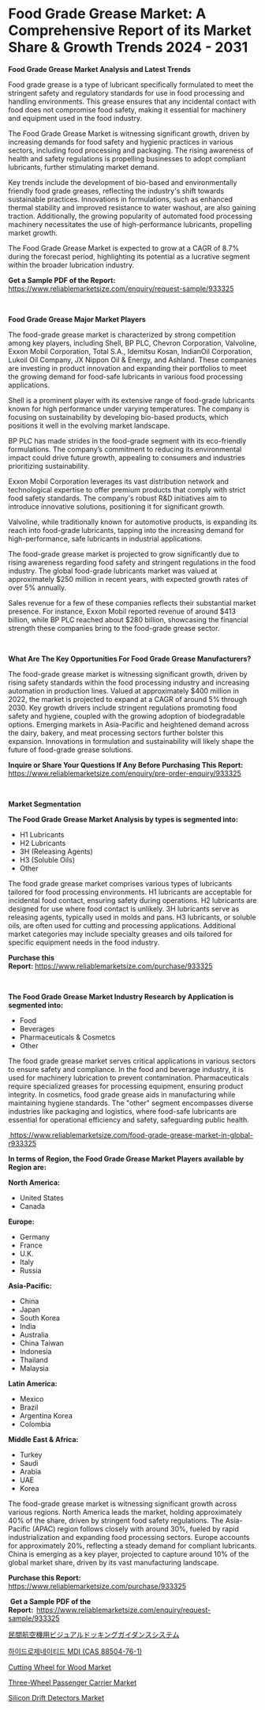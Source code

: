 <p><h1>Food Grade Grease Market: A Comprehensive Report of its Market Share & Growth Trends 2024 - 2031</h1></p><p><strong>Food Grade Grease Market Analysis and Latest Trends</strong></p>
<p><p>Food grade grease is a type of lubricant specifically formulated to meet the stringent safety and regulatory standards for use in food processing and handling environments. This grease ensures that any incidental contact with food does not compromise food safety, making it essential for machinery and equipment used in the food industry. </p><p>The Food Grade Grease Market is witnessing significant growth, driven by increasing demands for food safety and hygienic practices in various sectors, including food processing and packaging. The rising awareness of health and safety regulations is propelling businesses to adopt compliant lubricants, further stimulating market demand. </p><p>Key trends include the development of bio-based and environmentally friendly food grade greases, reflecting the industry's shift towards sustainable practices. Innovations in formulations, such as enhanced thermal stability and improved resistance to water washout, are also gaining traction. Additionally, the growing popularity of automated food processing machinery necessitates the use of high-performance lubricants, propelling market growth. </p><p>The Food Grade Grease Market is expected to grow at a CAGR of 8.7% during the forecast period, highlighting its potential as a lucrative segment within the broader lubrication industry.</p></p>
<p><strong>Get a Sample PDF of the Report:&nbsp;</strong> <a href="https://www.reliablemarketsize.com/enquiry/request-sample/933325">https://www.reliablemarketsize.com/enquiry/request-sample/933325</a></p>
<p>&nbsp;</p>
<p><strong>Food Grade Grease Major Market Players</strong></p>
<p><p>The food-grade grease market is characterized by strong competition among key players, including Shell, BP PLC, Chevron Corporation, Valvoline, Exxon Mobil Corporation, Total S.A., Idemitsu Kosan, IndianOil Corporation, Lukoil Oil Company, JX Nippon Oil & Energy, and Ashland. These companies are investing in product innovation and expanding their portfolios to meet the growing demand for food-safe lubricants in various food processing applications.</p><p>Shell is a prominent player with its extensive range of food-grade lubricants known for high performance under varying temperatures. The company is focusing on sustainability by developing bio-based products, which positions it well in the evolving market landscape. </p><p>BP PLC has made strides in the food-grade segment with its eco-friendly formulations. The company’s commitment to reducing its environmental impact could drive future growth, appealing to consumers and industries prioritizing sustainability.</p><p>Exxon Mobil Corporation leverages its vast distribution network and technological expertise to offer premium products that comply with strict food safety standards. The company's robust R&D initiatives aim to introduce innovative solutions, positioning it for significant growth.</p><p>Valvoline, while traditionally known for automotive products, is expanding its reach into food-grade lubricants, tapping into the increasing demand for high-performance, safe lubricants in industrial applications.</p><p>The food-grade grease market is projected to grow significantly due to rising awareness regarding food safety and stringent regulations in the food industry. The global food-grade lubricants market was valued at approximately $250 million in recent years, with expected growth rates of over 5% annually.</p><p>Sales revenue for a few of these companies reflects their substantial market presence. For instance, Exxon Mobil reported revenue of around $413 billion, while BP PLC reached about $280 billion, showcasing the financial strength these companies bring to the food-grade grease sector.</p></p>
<p>&nbsp;</p>
<p><strong>What Are The Key Opportunities For Food Grade Grease Manufacturers?</strong></p>
<p><p>The food-grade grease market is witnessing significant growth, driven by rising safety standards within the food processing industry and increasing automation in production lines. Valued at approximately $400 million in 2022, the market is projected to expand at a CAGR of around 5% through 2030. Key growth drivers include stringent regulations promoting food safety and hygiene, coupled with the growing adoption of biodegradable options. Emerging markets in Asia-Pacific and heightened demand across the dairy, bakery, and meat processing sectors further bolster this expansion. Innovations in formulation and sustainability will likely shape the future of food-grade grease solutions.</p></p>
<p><strong>Inquire or Share Your Questions If Any Before Purchasing This Report:</strong> <a href="https://www.reliablemarketsize.com/enquiry/pre-order-enquiry/933325">https://www.reliablemarketsize.com/enquiry/pre-order-enquiry/933325</a></p>
<p>&nbsp;</p>
<p><strong>Market Segmentation</strong></p>
<p><strong>The Food Grade Grease Market Analysis by types is segmented into:</strong></p>
<p><ul><li>H1 Lubricants</li><li>H2 Lubricants</li><li>3H (Releasing Agents)</li><li>H3 (Soluble Oils)</li><li>Other</li></ul></p>
<p><p>The food grade grease market comprises various types of lubricants tailored for food processing environments. H1 lubricants are acceptable for incidental food contact, ensuring safety during operations. H2 lubricants are designed for use where food contact is unlikely. 3H lubricants serve as releasing agents, typically used in molds and pans. H3 lubricants, or soluble oils, are often used for cutting and processing applications. Additional market categories may include specialty greases and oils tailored for specific equipment needs in the food industry.</p></p>
<p><strong>Purchase this Report:&nbsp;</strong><a href="https://www.reliablemarketsize.com/purchase/933325">https://www.reliablemarketsize.com/purchase/933325</a></p>
<p>&nbsp;</p>
<p><strong>The Food Grade Grease Market Industry Research by Application is segmented into:</strong></p>
<p><ul><li>Food</li><li>Beverages</li><li>Pharmaceuticals & Cosmetcs</li><li>Other</li></ul></p>
<p><p>The food grade grease market serves critical applications in various sectors to ensure safety and compliance. In the food and beverage industry, it is used for machinery lubrication to prevent contamination. Pharmaceuticals require specialized greases for processing equipment, ensuring product integrity. In cosmetics, food grade grease aids in manufacturing while maintaining hygiene standards. The "other" segment encompasses diverse industries like packaging and logistics, where food-safe lubricants are essential for operational efficiency and safety, safeguarding public health.</p></p>
<p><a href="https://www.reliablemarketsize.com/food-grade-grease-market-in-global-r933325">&nbsp;https://www.reliablemarketsize.com/food-grade-grease-market-in-global-r933325</a></p>
<p><strong>In terms of Region, the Food Grade Grease Market Players available by Region are:</strong></p>
<p>
    <p> <strong> North America: </strong>
        <ul>
            <li>United States</li>
            <li>Canada</li>
        </ul>
        </p> 
    <p> <strong> Europe: </strong>
        <ul>
            <li>Germany</li>
            <li>France</li>
            <li>U.K.</li>
            <li>Italy</li>
            <li>Russia</li>
        </ul>
        </p> 
    <p> <strong> Asia-Pacific: </strong>
        <ul>
            <li>China</li>
            <li>Japan</li>
            <li>South Korea</li>
            <li>India</li>
            <li>Australia</li>
            <li>China Taiwan</li>
            <li>Indonesia</li>
            <li>Thailand</li>
            <li>Malaysia</li>
        </ul>
        </p> 
    <p> <strong> Latin America: </strong>
        <ul>
            <li>Mexico</li>
            <li>Brazil</li>
            <li>Argentina Korea</li>
            <li>Colombia</li>
        </ul>
        </p> 
    <p> <strong> Middle East & Africa: </strong>
        <ul>
            <li>Turkey</li>
            <li>Saudi</li>
            <li>Arabia</li>
            <li>UAE</li>
            <li>Korea</li>
        </ul>
    </p>
    </p>
<p><p>The food-grade grease market is witnessing significant growth across various regions. North America leads the market, holding approximately 40% of the share, driven by stringent food safety regulations. The Asia-Pacific (APAC) region follows closely with around 30%, fueled by rapid industrialization and expanding food processing sectors. Europe accounts for approximately 20%, reflecting a steady demand for compliant lubricants. China is emerging as a key player, projected to capture around 10% of the global market share, driven by its vast manufacturing landscape.</p></p>
<p><strong>Purchase this Report: </strong><a href="https://www.reliablemarketsize.com/purchase/933325">https://www.reliablemarketsize.com/purchase/933325</a></p>
<p>&nbsp;<strong>Get a Sample PDF of the Report:&nbsp;&nbsp;</strong><a href="https://www.reliablemarketsize.com/enquiry/request-sample/933325">https://www.reliablemarketsize.com/enquiry/request-sample/933325</a></p>
<p><strong></strong></p>
<p><p><a href="https://medium.com/@alenaieme/civil-aircraft-visual-docking-guidance-system-market-%E3%81%AF-%E3%82%B3%E3%82%B9%E3%83%88%E7%AE%A1%E7%90%86%E3%81%A8%E5%8A%B9%E7%8E%87%E5%90%91%E4%B8%8A%E3%82%92%E5%84%AA%E5%85%88%E3%81%97%E3%81%BE%E3%81%99-d4d6941b337c">民間航空機用ビジュアルドッキングガイダンスシステム</a></p><p><a href="https://medium.com/@eunicevaughan35/%EB%AF%B8%EB%9E%98-%EC%A4%80%EB%B9%84-%EC%99%84%EB%A3%8C-2024-2031%EB%85%84-%EA%B8%80%EB%A1%9C%EB%B2%8C-%EC%88%98%EC%86%8C%ED%99%94-mdi-cas-88504-76-1-%EC%8B%9C%EC%9E%A5%EC%97%90-%EB%8C%80%ED%95%9C-%EC%A0%84%EB%9E%B5%EC%A0%81-%ED%86%B5%EC%B0%B0%EB%A0%A5-ed76fb808703">하이드로제네이티드 MDI (CAS 88504-76-1)</a></p><p><a href="https://www.linkedin.com/pulse/cutting-wheel-wood-market-size-share-growth-analysis-type-h2k3e?trackingId=gqHi189gQCaMM0SdMrv%2B7Q%3D%3D">Cutting Wheel for Wood Market</a></p><p><a href="https://issuu.com/reportprime-2/docs/three-wheel-passenger-carrier-marke_9f2bb0931aeed1">Three-Wheel Passenger Carrier Market</a></p><p><a href="https://medium.com/@dominiclawrence92/the-global-silicon-drift-detectors-market-is-projected-to-experience-an-annual-growth-rate-of-6-6-698b35161ede">Silicon Drift Detectors Market</a></p></p>